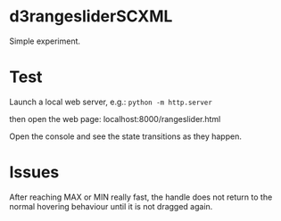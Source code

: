 # d3rangesliderSCXML

Simple experiment.

# Test

Launch a local web server, e.g.:
`python -m http.server`

then open the web page: localhost:8000/rangeslider.html

Open the console and see the state transitions as they happen.

# Issues

After reaching MAX or MIN really fast, the handle does not return to the normal hovering behaviour until it is not dragged again.